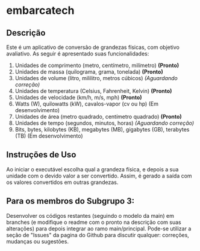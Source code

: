 ﻿# embarcatech

## Descrição

Este é um aplicativo de conversão de grandezas físicas, com objetivo avaliativo. As seguir é apresentado suas funcionalidades:

1. Unidades de comprimento (metro, centímetro, milímetro)                            **(Pronto)**
2. Unidades de massa (quilograma, grama, tonelada)                                   **(Pronto)**
3. Unidades de volume (litro, mililitro, metros cúbicos)                        *(Aguardando correção)*
4. Unidades de temperatura (Celsius, Fahrenheit, Kelvin)                             **(Pronto)**
5. Unidades de velocidade (km/h, m/s, mph)                                           **(Pronto)**
6. Watts (W), quilowatts (kW), cavalos-vapor (cv ou hp)                         (Em desenvolvimento)
7. Unidades de área (metro quadrado, centímetro quadrado)                            **(Pronto)**
8. Unidades de tempo (segundos, minutos, horas)                                 *(Aguardando correção)*
9. Bits, bytes, kilobytes (KB), megabytes (MB), gigabytes (GB), terabytes (TB)  (Em desenvolvimento)

## Instruções de Uso

Ao iniciar o executável escolha qual a grandeza física, e depois a sua unidade com o devido valor a ser convertido. Assim, é gerado a saída com os valores convertidos em outras grandezas.

## Para os membros do Subgrupo 3:

Desenvolver os códigos restantes (seguindo o modelo da main) em branches (e modifique o readme com o pronto na descrição com suas alterações) para depois integrar ao ramo main/principal. Pode-se utilizar a seção de "Issues" da pagina do Github para discutir qualquer: correções, mudanças ou sugestões.
